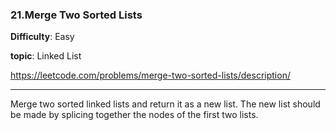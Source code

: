 ### 21.Merge Two Sorted Lists

**Difficulty**: Easy

**topic**: Linked List

https://leetcode.com/problems/merge-two-sorted-lists/description/

***

Merge two sorted linked lists and return it as a new list. The new list should be made by splicing together the nodes of the first two lists.